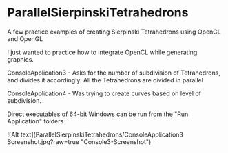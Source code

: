 # ParallelSierpinskiTetrahedrons
A few practice examples of creating Sierpinski Tetrahedrons using OpenCL and OpenGL

I just wanted to practice how to integrate OpenCL while generating graphics.

ConsoleApplication3 - Asks for the number of subdivision of Tetrahedrons, and divides it accordingly. All the Tetrahedrons are divided in parallel

ConsoleApplication4 - Was trying to create curves based on level of subdivision.

Direct executables of 64-bit Windows can be run from the "Run Application" folders

![Alt text](ParallelSierpinskiTetrahedrons/ConsoleApplication3 Screenshot.jpg?raw=true "Console3-Screenshot")
